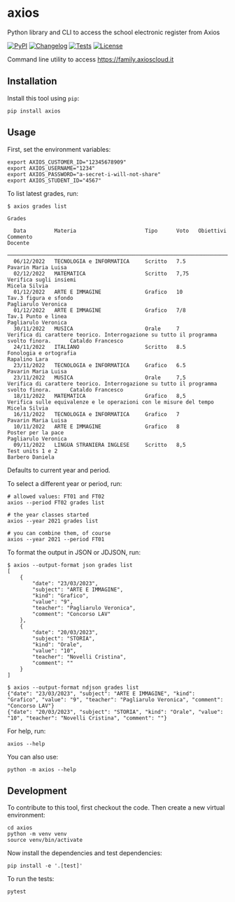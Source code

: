 # axios

Python library and CLI to access the school electronic register from Axios

[![PyPI](https://img.shields.io/pypi/v/axios.svg)](https://pypi.org/project/axios/)
[![Changelog](https://img.shields.io/github/v/release/zmoog/axios?include_prereleases&label=changelog)](https://github.com/zmoog/axios/releases)
[![Tests](https://github.com/zmoog/axios/workflows/Test/badge.svg)](https://github.com/zmoog/axios/actions?query=workflow%3ATest)
[![License](https://img.shields.io/badge/license-Apache%202.0-blue.svg)](https://github.com/zmoog/axios/blob/master/LICENSE)

Command line utility to access https://family.axioscloud.it

## Installation

Install this tool using `pip`:

    pip install axios

## Usage

First, set the environment variables:

    export AXIOS_CUSTOMER_ID="12345678909"
    export AXIOS_USERNAME="1234"
    export AXIOS_PASSWORD="a-secret-i-will-not-share"
    export AXIOS_STUDENT_ID="4567"

To list latest grades, run:

    $ axios grades list
                                                                                            Grades

      Data         Materia                      Tipo      Voto   Obiettivi   Commento                                                                                Docente
     ────────────────────────────────────────────────────────────────────────────────────────────────────────────────────────────────────────────────────────────────────────────────────
      06/12/2022   TECNOLOGIA e INFORMATICA     Scritto   7.5                                                                                                        Pavarin Maria Luisa
      02/12/2022   MATEMATICA                   Scritto   7,75               Verifica sugli insiemi                                                                  Micela Silvia
      01/12/2022   ARTE E IMMAGINE              Grafico   10                 Tav.3 figura e sfondo                                                                   Pagliarulo Veronica
      01/12/2022   ARTE E IMMAGINE              Grafico   7/8                Tav.1 Punto e linea                                                                     Pagliarulo Veronica
      30/11/2022   MUSICA                       Orale     7                  Verifica di carattere teorico. Interrogazione su tutto il programma svolto finora.      Cataldo Francesco
      24/11/2022   ITALIANO                     Scritto   8.5                Fonologia e ortografia                                                                  Rapalino Lara
      23/11/2022   TECNOLOGIA e INFORMATICA     Grafico   6.5                                                                                                        Pavarin Maria Luisa
      23/11/2022   MUSICA                       Orale     7,5                Verifica di carattere teorico. Interrogazione su tutto il programma svolto finora.      Cataldo Francesco
      18/11/2022   MATEMATICA                   Grafico   8,5                Verifica sulle equivalenze e le operazioni con le misure del tempo                      Micela Silvia
      16/11/2022   TECNOLOGIA e INFORMATICA     Grafico   7                                                                                                          Pavarin Maria Luisa
      10/11/2022   ARTE E IMMAGINE              Grafico   8                  Poster per la pace                                                                      Pagliarulo Veronica
      09/11/2022   LINGUA STRANIERA INGLESE     Scritto   8,5                Test units 1 e 2                                                                        Barbero Daniela

Defaults to current year and period.

To select a different year or period, run:

    # allowed values: FT01 and FT02
    axios --period FT02 grades list 

    # the year classes started
    axios --year 2021 grades list 
    
    # you can combine them, of course
    axios --year 2021 --period FT01

To format the output in JSON or JDJSON, run:

    $ axios --output-format json grades list
    [
        {
            "date": "23/03/2023",
            "subject": "ARTE E IMMAGINE",
            "kind": "Grafico",
            "value": "9",
            "teacher": "Pagliarulo Veronica",
            "comment": "Concorso LAV"
        },
        {
            "date": "20/03/2023",
            "subject": "STORIA",
            "kind": "Orale",
            "value": "10",
            "teacher": "Novelli Cristina",
            "comment": ""
        }
    ]

    $ axios --output-format ndjson grades list
    {"date": "23/03/2023", "subject": "ARTE E IMMAGINE", "kind": "Grafico", "value": "9", "teacher": "Pagliarulo Veronica", "comment": "Concorso LAV"}
    {"date": "20/03/2023", "subject": "STORIA", "kind": "Orale", "value": "10", "teacher": "Novelli Cristina", "comment": ""}

For help, run:

    axios --help

You can also use:

    python -m axios --help

## Development

To contribute to this tool, first checkout the code. Then create a new virtual environment:

    cd axios
    python -m venv venv
    source venv/bin/activate

Now install the dependencies and test dependencies:

    pip install -e '.[test]'

To run the tests:

    pytest
